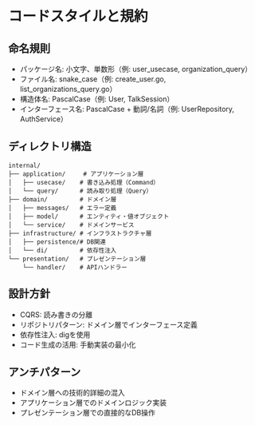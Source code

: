 # コードスタイルと規約

## 命名規則
- パッケージ名: 小文字、単数形（例: user_usecase, organization_query）
- ファイル名: snake_case（例: create_user.go, list_organizations_query.go）
- 構造体名: PascalCase（例: User, TalkSession）
- インターフェース名: PascalCase + 動詞/名詞（例: UserRepository, AuthService）

## ディレクトリ構造
```
internal/
├── application/     # アプリケーション層
│   ├── usecase/    # 書き込み処理（Command）
│   └── query/      # 読み取り処理（Query）
├── domain/         # ドメイン層
│   ├── messages/   # エラー定義
│   ├── model/      # エンティティ・値オブジェクト
│   └── service/    # ドメインサービス
├── infrastructure/ # インフラストラクチャ層
│   ├── persistence/# DB関連
│   └── di/         # 依存性注入
└── presentation/   # プレゼンテーション層
    └── handler/    # APIハンドラー
```

## 設計方針
- CQRS: 読み書きの分離
- リポジトリパターン: ドメイン層でインターフェース定義
- 依存性注入: digを使用
- コード生成の活用: 手動実装の最小化

## アンチパターン
- ドメイン層への技術的詳細の混入
- アプリケーション層でのドメインロジック実装
- プレゼンテーション層での直接的なDB操作
